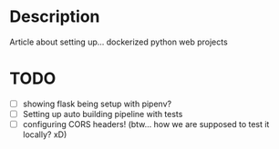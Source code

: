 # Description

Article about setting up... dockerized python web projects

# TODO

- [ ] showing flask being setup with pipenv?
- [ ] Setting up auto building pipeline with tests
- [ ] configuring CORS headers! (btw... how we are supposed to test it locally? xD)